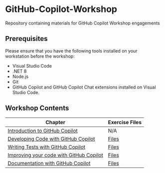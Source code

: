# GitHub-Copilot-Workshop
Repository containing materials for GitHub Copilot Workshop engagements

## Prerequisites

Please ensure that you have the following tools installed on your workstation before the workshop:

- Visual Studio Code
- .NET 8
- Node.js
- Git
- GitHub Copilot and GitHub Copilot Chat extensions installed on Visual Studio Code.

## Workshop Contents

| Chapter | Exercise Files | 
| ------- | -------------- | 
| [Introduction to GitHub Copilot](./lessons/1-Introduction-to-GitHub-Copilot/README.md) | N/A | 
| [Developing Code with GitHub Copilot](./lessons/2-Develop-Code/README.md) | [Files](./lessons/2-Develop-Code/exercise/) | 
| [Writing Tests with GitHub Copilot](./lessons/3-Testing-GitHub-Copilot/README.md) | [Files](./lessons/3-Testing-GitHub-Copilot/) |
| [Improving your code with GitHub Copilot](./lessons/4-Code-Improvements-GitHub-Copilot/README.md) | [Files](./lessons/4-Code-Improvements-GitHub-Copilot/) |
| [Documentation with GitHub Copilot](./lessons/5-Documentation-GitHub-Copilot/README.md) | [Files](./lessons/5-Documentation-GitHub-Copilot/) |
